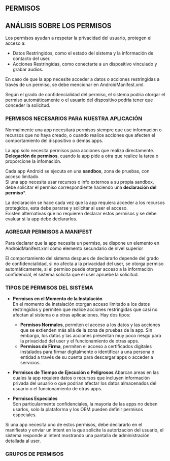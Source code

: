 ## PERMISOS
## ANÁLISIS SOBRE LOS PERMISOS
Los permisos ayudan a respetar la privacidad del usuario, protegen el acceso a:
  - Datos Restringidos, como el estado del sistema y la información de contacto del user.
  - Acciones Restringidas, como conectarte a un dispositivo vinculado y grabar audios.

En caso de que la app necesite acceder a datos o acciones restringidas a través de un permiso, se debe mencionar en AndroidManifest.xml.
  
Según el grado de confidencialidad del permiso, el sistema podria otorgar el permiso automáticamente o el usuario del dispositivo podría tener que conceder la solicitud.
  

### PERMISOS NECESARIOS PARA NUESTRA APLICACIÓN
Normalmente una app necesitará permisos siempre que use información o recursos que no haya creado, o cuando realice acciones que afecten el comportamiento del dispositivo o demás apps.
  
La app solo necesita permisos para acciones que realiza directamente.  
**Delegación de permisos**, cuando la app pide a otra que realice la tarea o proporcione la infomación.
  
Cada app Android se ejecuta en una **sandbox**, zona de pruebas, con acceso limitado.  
Si una app necesita usar recursos o info externos a su propia sandbox, debe solicitar el permiso correspondiente haciendo una **declaración del permiso***.  

La declaración se hace cada vez que la app requiera acceder a los recursos protegidos, esta debe pararse y solicitar al user el acceso.  
Existen alternativas que no requieren declarar estos permisos y se debe evaluar si la app debe declararlos.




### AGREGAR PERMISOS A MANIFEST
Para declarar que la app necesita un permiso, se dispone un elemento **<uses-permission>** en AndroidManifest.xml como elemento secundario de nivel superior **<manifest>**
  
El comportamiento del sistema despues de declararlo depende del grado de confidencialidad, si no afecta a la privacidad del user, se otorga permiso automáticamente, si el permiso puede otorgar acceso a la información confidencial, el sistema solicita que el user apruebe la solicitud.


### TIPOS DE PERMISOS DEL SISTEMA
 - **Permisos en el Momento de la Instalación**  
En el momento de instalación otorgan acceso limitado a los datos restringidos y permiten que realice acciones restringidas que casi no afectan al sistema o a otras aplicaciones.
Hay dos tipos:
    - **Permisos Normales**, permiten el acceso a los datos y las acciones que se extienden más allá de la zona de pruebas de la app. Sin embargo, los datos y las acciones presentan muy poco riesgo para la privacidad del user y el funcionamiento de otras apps.
    - **Permisos de Firma**, permiten el acceso a certificados digitales instalados para firmar digitalmente o identificar a una persona o entidad a través de su cuenta para descargar apps o acceder a servicios.

 - **Permisos de Tiempo de Ejecución o Peligrosos**
Abarcan areas en las cuales la app requiere datos o recursos que incluyen información privada del usuario o que podrian afectar los datos almacenados del usuario o el funcionamiento de otras apps.

 - **Permisos Especiales**  
Son particularmente confidenciales, la mayoria de las apps no deben usarlos, solo la plataforma y los OEM pueden definir permisos especiales.

Si una app necesita uno de estos permisos, debe declararlo en el manifiesto y enviar un intent en la que solicite la autorizacion del usuario, el sistema responde al intent mostrando una pantalla de administración detallada al user.



### GRUPOS DE PERMISOS








